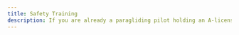 ```yaml
---
title: Safety Training
description: If you are already a paragliding pilot holding an A-license or paragliding certificate and wish to be optimally prepared for exceptional flight situations, join Fly Tirol flight school at the stunning Lago Di Garda. Under the professional guidance of Sebastian Kahn, you will simulate extreme situations and learn or perfect various descent techniques such as the Spiral Dive and B-Stall. This training aims to equip you to handle or avoid critical flight situations in the future.
---
```


